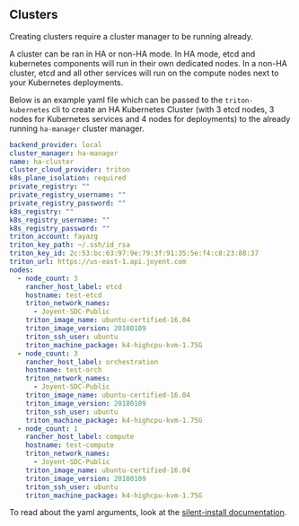 ## Clusters

Creating clusters require a cluster manager to be running already.

A cluster can be ran in HA or non-HA mode. In HA mode, etcd and kubernetes components will run in their own dedicated nodes. In a non-HA cluster, etcd and all other services will run on the compute nodes next to your Kubernetes deployments.

Below is an example yaml file which can be passed to the `triton-kubernetes` cli to create an HA Kubernetes Cluster (with 3 etcd nodes, 3 nodes for Kubernetes services and 4 nodes for deployments) to the already running `ha-manager` cluster manager.

```yaml
backend_provider: local
cluster_manager: ha-manager
name: ha-cluster
cluster_cloud_provider: triton
k8s_plane_isolation: required
private_registry: ""
private_registry_username: ""
private_registry_password: ""
k8s_registry: ""
k8s_registry_username: ""
k8s_registry_password: ""
triton_account: fayazg
triton_key_path: ~/.ssh/id_rsa
triton_key_id: 2c:53:bc:63:97:9e:79:3f:91:35:5e:f4:c8:23:88:37
triton_url: https://us-east-1.api.joyent.com
nodes:
  - node_count: 3
    rancher_host_label: etcd
    hostname: test-etcd
    triton_network_names:
      - Joyent-SDC-Public
    triton_image_name: ubuntu-certified-16.04
    triton_image_version: 20180109
    triton_ssh_user: ubuntu
    triton_machine_package: k4-highcpu-kvm-1.75G
  - node_count: 3
    rancher_host_label: orchestration
    hostname: test-orch
    triton_network_names:
      - Joyent-SDC-Public
    triton_image_name: ubuntu-certified-16.04
    triton_image_version: 20180109
    triton_ssh_user: ubuntu
    triton_machine_package: k4-highcpu-kvm-1.75G
  - node_count: 1
    rancher_host_label: compute
    hostname: test-compute
    triton_network_names:
      - Joyent-SDC-Public
    triton_image_name: ubuntu-certified-16.04
    triton_image_version: 20180109
    triton_ssh_user: ubuntu
    triton_machine_package: k4-highcpu-kvm-1.75G
```

To read about the yaml arguments, look at the [silent-install documentation](https://github.com/joyent/triton-kubernetes/tree/master/docs/guide/silent-install-yaml.md).